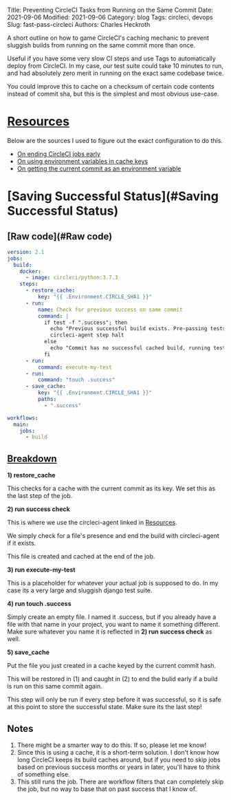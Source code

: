 Title: Preventing CircleCI Tasks from Running on the Same Commit
Date: 2021-09-06
Modified: 2021-09-06
Category: blog
Tags: circleci, devops
Slug: fast-pass-circleci
Authors: Charles Heckroth

A short outline on how to game CircleCI's caching mechanic to prevent sluggish builds from running on the same commit more than once.

Useful if you have some very slow CI steps and use Tags to automatically deploy from CircleCI.
In my case, our test suite could take 10 minutes to run, and had absolutely zero merit in running on the exact same codebase twice.

You could improve this to cache on a checksum of certain code contents instead of commit sha, but this is the simplest and most obvious use-case.

# [Resources](#Resources)

Below are the sources I used to figure out the exact configuration to do this.

- [On ending CircleCI jobs early](https://circleci.com/docs/2.0/configuration-reference/#ending-a-job-from-within-a-step)
- [On using environment variables in cache keys](https://circleci.com/docs/2.0/env-vars/#built-in-environment-variables)
- [On getting the current commit as an environment variable](https://circleci.com/docs/2.0/env-vars/#built-in-environment-variables)

# [Saving Successful Status](#Saving Successful Status)

## [Raw code](#Raw code)

```yaml
version: 2.1
jobs:
  build:
    docker:
      - image: circleci/python:3.7.3
    steps:
      - restore_cache:
          key: "{{ .Environment.CIRCLE_SHA1 }}"
      - run:
          name: Check for previous success on same commit
          command: |
            if test -f ".success"; then
              echo "Previous successful build exists. Pre-passing tests..."
              circleci-agent step halt
            else
              echo "Commit has no successful cached build, running tests..."
            fi
      - run:
          command: execute-my-test
      - run:
          command: "touch .success"
      - save_cache:
          key: "{{ .Environment.CIRCLE_SHA1 }}"
          paths:
            - ".success"

workflows:
  main:
    jobs:
      - build
```


## [Breakdown](#Breakdown)

**1) restore_cache**

This checks for a cache with the current commit as its key. We set this as the last step of the job.

**2) run success check**

This is where we use the circleci-agent linked in [Resources](#Resources).

We simply check for a file's presence and end the build with circleci-agent if it exists.

This file is created and cached at the end of the job.

**3) run execute-my-test**

This is a placeholder for whatever your actual job is supposed to do. In my case its a very large and sluggish django test suite.

**4) run touch .success**

Simply create an empty file. I named it .success, but if you already have a file with that name in your project, you want to name it something different. Make sure whatever you name it is reflected in **2) run success check** as well.

**5) save_cache**

Put the file you just created in a cache keyed by the current commit hash.

This will be restored in (1) and caught in (2) to end the bulid early if a build is run on this same commit again.

This step will only be run if every step before it was successful, so it is safe at this point to store the successful state. Make sure its the last step!


## Notes

1. There might be a smarter way to do this. If so, please let me know!
2. Since this is using a cache, it is a short-term solution. I don't know how long CircleCI keeps its build caches around, but if you need to skip jobs based on previous success months or years in later, you'll have to think of something else.
3. This still runs the job. There are workflow filters that can completely skip the job, but no way to base that on past success that I know of.
